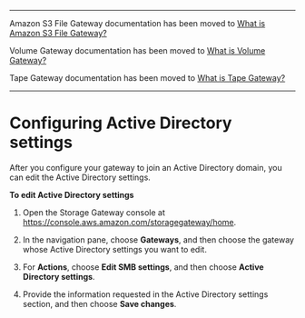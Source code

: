 --------

Amazon S3 File Gateway documentation has been moved to [What is Amazon S3 File Gateway?](https://docs.aws.amazon.com/filegateway/latest/files3/WhatIsStorageGateway.html)

Volume Gateway documentation has been moved to [What is Volume Gateway?](https://docs.aws.amazon.com/storagegateway/latest/vgw/WhatIsStorageGateway.html)

Tape Gateway documentation has been moved to [What is Tape Gateway?](https://docs.aws.amazon.com/storagegateway/latest/tgw/WhatIsStorageGateway.html)

--------

# Configuring Active Directory settings<a name="editing-ad-settings"></a>



After you configure your gateway to join an Active Directory domain, you can edit the Active Directory settings\.

**To edit Active Directory settings**

1. Open the Storage Gateway console at [https://console\.aws\.amazon\.com/storagegateway/home](https://console.aws.amazon.com/storagegateway/)\.

1. In the navigation pane, choose **Gateways**, and then choose the gateway whose Active Directory settings you want to edit\.

1. For **Actions**, choose **Edit SMB settings**, and then choose **Active Directory settings**\.

1. Provide the information requested in the Active Directory settings section, and then choose **Save changes**\.